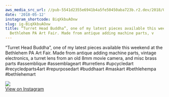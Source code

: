 ```yaml
---
aws_media_src_url: //pub-5541d2355e6941b4a5fe50450aba723b.r2.dev/2018/05/2018-05-12_03-17-42_UTC.jpg
date: '2018-05-12'
instagram_shortcode: BiqXkbuAOxw
slug: ig-BiqXkbuAOxw
title: “Turret Head Buddha”, one of my latest pieces available this weekend at the
  Bethlehem PA Art Fair. Made from antique adding machine parts, v
---
```


“Turret Head Buddha”, one of my latest pieces available this weekend at the Bethlehem PA Art Fair. Made from antique adding machine parts, vintage electronics, a turret lens from an old 8mm movie camera, and misc brass parts #assemblique #assemblageart #turretlens #upcycledart #recycledparts4art #repurposedart #buddhaart #maskart #bethlehempa #bethlehemart 

![](//pub-5541d2355e6941b4a5fe50450aba723b.r2.dev/2018/05/2018-05-12_03-17-42_UTC.jpg)   
[View on Instagram](https://www.instagram.com/p/BiqXkbuAOxw/)